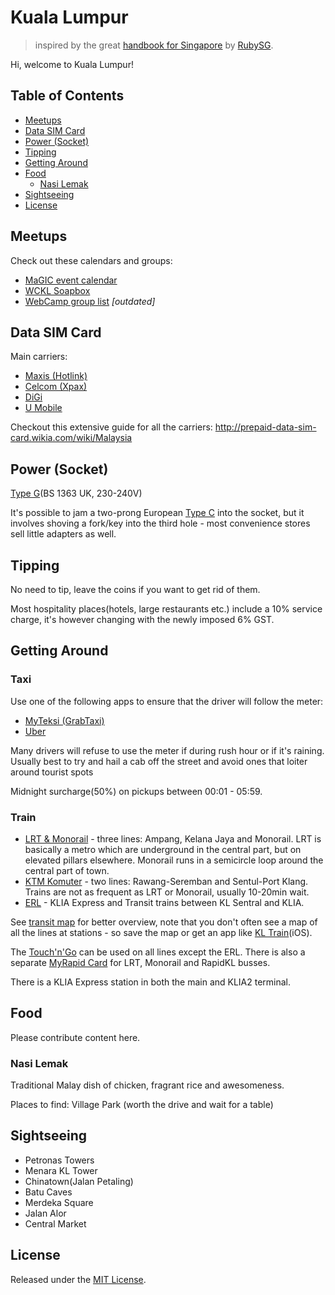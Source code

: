 # Kuala Lumpur
> inspired by the great [handbook for Singapore](https://github.com/rubysg/singapore) by [RubySG](http://ruby.sg/).

Hi, welcome to Kuala Lumpur!

## Table of Contents

- [Meetups](#meetups)
- [Data SIM Card](#data-sim-card)
- [Power (Socket)](#power-socket)
- [Tipping](#tipping)
- [Getting Around](#getting-around)
- [Food](#food)
  - [Nasi Lemak](#nasi-lemak)
- [Sightseeing](#sightseeing)
- [License](#license)

## Meetups
Check out these calendars and groups:
- [MaGIC event calendar](http://www.mymagic.my/events/#eventpage)
- [WCKL Soapbox](https://www.facebook.com/groups/wcklsoapbox/)
- [WebCamp group list](https://www.facebook.com/notes/webcamp-kl/other-groups-of-interests/226789543999804) *[outdated]*

## Data SIM Card
Main carriers:
- [Maxis (Hotlink)](http://new.hotlink.com.my/en/plans.html)
- [Celcom (Xpax)](https://www.celcom.com.my/personal/plans/traveller_sim)
- [DiGi](http://new.digi.com.my/Page/general_overview/default/call_plans_overview)
- [U Mobile](https://www.u.com.my/new_prepaidplan)

Checkout this extensive guide for all the carriers: http://prepaid-data-sim-card.wikia.com/wiki/Malaysia

## Power (Socket)
[Type G](http://www.iec.ch/worldplugs/typeG.htm)(BS 1363 UK, 230-240V)

It's possible to jam a two-prong European [Type C](http://www.iec.ch/worldplugs/typeC.htm) into the socket, but it involves shoving a fork/key into the third hole - most convenience stores sell little adapters as well.

## Tipping
No need to tip, leave the coins if you want to get rid of them.

Most hospitality places(hotels, large restaurants etc.) include a 10% service charge, it's however changing with the newly imposed 6% GST.

## Getting Around

### Taxi
Use one of the following apps to ensure that the driver will follow the meter:
- [MyTeksi (GrabTaxi)](http://grabtaxi.com/myteksi/)
- [Uber](https://www.uber.com/cities/kuala-lumpur)

Many drivers will refuse to use the meter if during rush hour or if it's raining. Usually best to try and hail a cab off the street and avoid ones that loiter around tourist spots

Midnight surcharge(50%) on pickups between 00:01 - 05:59.

### Train
- [LRT & Monorail](http://www.myrapid.com.my/rail/routes) - three lines: Ampang, Kelana Jaya and Monorail. LRT is basically a metro which are underground in the central part, but on elevated pillars elsewhere. Monorail runs in a semicircle loop around the central part of town.
- [KTM Komuter](http://www.ktmkomuter.com.my/) - two lines: Rawang-Seremban and Sentul-Port Klang. Trains are not as frequent as LRT or Monorail, usually 10-20min wait.
- [ERL](http://www.kliaekspres.com/plan-buy/schedule/) - KLIA Express and Transit trains between KL Sentral and KLIA.

See [transit map](http://myforum.malayarailway.com/file/n2481385/klang_valley_integrated_rail_map.jpg) for better overview, note that you don't often see a map of all the lines at stations - so save the map or get an app like [KL Train](https://itunes.apple.com/my/app/kl-train-guide-for-komuter/id505150294?mt=8)(iOS).

The [Touch'n'Go](http://www.touchngo.com.my/) can be used on all lines except the ERL.
There is also a separate [MyRapid Card](http://www.myrapid.com.my/tickets-fares/myrapid-card) for LRT, Monorail and RapidKL busses.

There is a KLIA Express station in both the main and KLIA2 terminal.

## Food
Please contribute content here.

### Nasi Lemak
Traditional Malay dish of chicken, fragrant rice and awesomeness.

Places to find: Village Park (worth the drive and wait for a table)

## Sightseeing
- Petronas Towers
- Menara KL Tower
- Chinatown(Jalan Petaling)
- Batu Caves
- Merdeka Square
- Jalan Alor
- Central Market

## License

Released under the [MIT License](http://www.opensource.org/licenses/MIT).